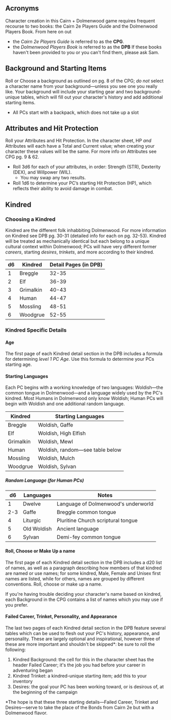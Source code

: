 ## Acronyms

Character creation in this Cairn + Dolmenwood game requires frequent recourse to two books: the Cairn 2e Players Guide and the Dolmenwood Players Book.
From here on out

- the _Cairn 2e Players Guide_ is referred to as the **CPG**.
- the _Dolmenwood Players Book_ is referred to as the **DPB**
  If these books haven't been provided to you or you can't find them, please ask Sam.

## Background and Starting Items

Roll or Choose a background as outlined on pg. 8 of the CPG; _do not_ select a character name from your background—unless you see one you really like. Your background will include your starting gear and two background-unique tables, which will fill out your character's history and add additional starting items.

- All PCs start with a backpack, which does not take up a slot

## Attributes and Hit Protection

Roll your Attributes and Hit Protection. In the character sheet, HP _and_ Attributes will each have a Total and Current value; when creating your character these values will be the same. For more info on Attributes see CPG pg. 9 & 62.

- Roll 3d6 for each of your attributes, in order: Strength (STR), Dexterity (DEX), and Willpower (WIL).
  - You may swap any two results.
- Roll 1d6 to determine your PC’s starting Hit Protection (HP), which reflects their ability to avoid damage in combat.

## Kindred

### Choosing a Kindred

Kindred are the different folk inhabbiting Dolmenwood. For more information on Kindred see DPB pg. 30-31 (detailed info for each on pg. 32-53). Kindred will be treated as mechanically identical but each belong to a unique cultural context within Dolmenwood; PCs will have very different former _careers_, starting _desires_, _trinkets_, and more according to their kindred.

| d6  | Kindred   | Detail Pages (in DPB) |
| --- | --------- | --------------------- |
| 1   | Breggle   | 32-35                 |
| 2   | Elf       | 36-39                 |
| 3   | Grimalkin | 40-43                 |
| 4   | Human     | 44-47                 |
| 5   | Mossling  | 48-51                 |
| 6   | Woodgrue  | 52-55                 |

### Kindred Specific Details

#### Age

The first page of each Kindred detail section in the DPB includes a formula for determining _level 1 PC Age_. Use this formula to determine your PCs starting age.

#### Starting Languages

Each PC begins with a working knowledge of two languages: Woldish—the common tongue in Dolmenwood—and a language widely used by the PC's kindred. Most Humans in Dolmenwood only know Woldish; Human PCs will begin with Woldish and one additional random language.

| Kindred   | Starting Languages              |
| --------- | ------------------------------- |
| Breggle   | Woldish, Gaffe                  |
| Elf       | Woldish, High Elfish            |
| Grimalkin | Woldish, Mewl                   |
| Human     | Woldish, random—see table below |
| Mossling  | Woldish, Mulch                  |
| Woodgrue  | Woldish, Sylvan                 |

##### Random Language (for Human PCs)

| d6  | Languages   | Notes                               |
| --- | ----------- | ----------------------------------- |
| 1   | Dwelve      | Language of Dolmenwood's underworld |
| 2-3 | Gaffe       | Breggle common tongue               |
| 4   | Liturgic    | Pluritine Church scriptural tongue  |
| 5   | Old Woldish | Ancient language                    |
| 6   | Sylvan      | Demi-fey common tongue              |

#### Roll, Choose or Make Up a name

The first page of each Kindred detail section in the DPB includes a d20 list of names, as well as a paragraph describing how members of that kindred are named or use names; for some kindred, Male, Female and Unisex first names are listed, while for others, names are grouped by different conventions.
Roll, choose or make up a name.

If you're having trouble deciding your character's name based on kindred, each Background in the CPG contains a list of names which you may use if you prefer.

#### Failed Career, Trinket, Personality, and Appearance

The last two pages of each Kindred detail section in the DPB feature several tables which can be used to flesh out your PC's history, appearance, and personality. These are largely optional and inspirational, however three of these are more important and shouldn't be skipped\*: be sure to roll the following:

1. Kindred Background: the cell for this in the character sheet has the header Failed Career; it's the job you had before your career in adventuring began
2. Kindred Trinket: a kindred-unique starting item; add this to your inventory
3. Desires: the goal your PC has been working toward, or is desirous of, at the beginning of the campaign

\*The hope is that these three starting details—Failed Career, Trinket and Desires—serve to take the place of the Bonds from Cairn 2e but with a Dolmenwood flavor.
